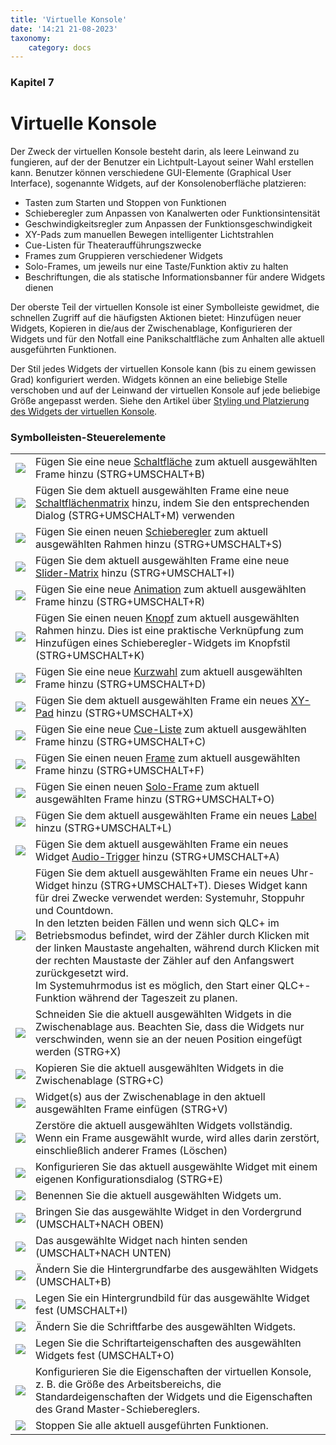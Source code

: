 ```yaml
---
title: 'Virtuelle Konsole'
date: '14:21 21-08-2023'
taxonomy:
    category: docs
---
```


<style>
    #chapter p {
        text-align: left;
    }
</style>
### Kapitel 7

# Virtuelle Konsole

Der Zweck der virtuellen Konsole besteht darin, als leere Leinwand zu fungieren, auf der der Benutzer ein Lichtpult-Layout seiner Wahl erstellen kann. Benutzer können verschiedene GUI-Elemente (Graphical User Interface), sogenannte Widgets, auf der Konsolenoberfläche platzieren:

* Tasten zum Starten und Stoppen von Funktionen
* Schieberegler zum Anpassen von Kanalwerten oder Funktionsintensität
* Geschwindigkeitsregler zum Anpassen der Funktionsgeschwindigkeit
* XY-Pads zum manuellen Bewegen intelligenter Lichtstrahlen
* Cue-Listen für Theateraufführungszwecke
* Frames zum Gruppieren verschiedener Widgets
* Solo-Frames, um jeweils nur eine Taste/Funktion aktiv zu halten
* Beschriftungen, die als statische Informationsbanner für andere Widgets dienen

Der oberste Teil der virtuellen Konsole ist einer Symbolleiste gewidmet, die schnellen Zugriff auf die häufigsten Aktionen bietet: Hinzufügen neuer Widgets, Kopieren in die/aus der Zwischenablage, Konfigurieren der Widgets und für den Notfall eine Panikschaltfläche zum Anhalten alle aktuell ausgeführten Funktionen.

Der Stil jedes Widgets der virtuellen Konsole kann (bis zu einem gewissen Grad) konfiguriert werden. Widgets können an eine beliebige Stelle verschoben und auf der Leinwand der virtuellen Konsole auf jede beliebige Größe angepasst werden. Siehe den Artikel über [Styling und Platzierung des Widgets der virtuellen Konsole](styling-and-placement).

### Symbolleisten-Steuerelemente

|     |     |
| --- | --- |
| ![](/basics/button.png) | Fügen Sie eine neue [Schaltfläche](button) zum aktuell ausgewählten Frame hinzu (STRG+UMSCHALT+B) |
| ![](/basics/buttonmatrix.png) | Fügen Sie dem aktuell ausgewählten Frame eine neue [Schaltflächenmatrix](button-matrix) hinzu, indem Sie den entsprechenden Dialog (STRG+UMSCHALT+M) verwenden |
| ![](/basics/slider.png) | Fügen Sie einen neuen [Schieberegler](slider) zum aktuell ausgewählten Rahmen hinzu (STRG+UMSCHALT+S) |
| ![](/basics/slidermatrix.png) | Fügen Sie dem aktuell ausgewählten Frame eine neue [Slider-Matrix](slider-matrix) hinzu (STRG+UMSCHALT+I) |
| ![](/basics/rgbmatrix.png) | Fügen Sie eine neue [Animation](animation) zum aktuell ausgewählten Frame hinzu (STRG+UMSCHALT+R) |
| ![](/basics/knob.png) | Fügen Sie einen neuen [Knopf](slider) zum aktuell ausgewählten Rahmen hinzu. Dies ist eine praktische Verknüpfung zum Hinzufügen eines Schieberegler-Widgets im Knopfstil (STRG+UMSCHALT+K) |
| ![](/basics/speed.png) | Fügen Sie eine neue [Kurzwahl](speed-dial) zum aktuell ausgewählten Frame hinzu (STRG+UMSCHALT+D) |
| ![](/basics/xypad.png) | Fügen Sie dem aktuell ausgewählten Frame ein neues [XY-Pad](xy-pad) hinzu (STRG+UMSCHALT+X) |
| ![](/basics/cuelist.png) | Fügen Sie eine neue [Cue-Liste](cue-list) zum aktuell ausgewählten Frame hinzu (STRG+UMSCHALT+C) |
| ![](/basics/frame.png) | Fügen Sie einen neuen [Frame](frame) zum aktuell ausgewählten Frame hinzu (STRG+UMSCHALT+F) |
| ![](/basics/soloframe.png) | Fügen Sie einen neuen [Solo-Frame](solo-frame) zum aktuell ausgewählten Frame hinzu (STRG+UMSCHALT+O) |
| ![](/basics/label.png) | Fügen Sie dem aktuell ausgewählten Frame ein neues [Label](label) hinzu (STRG+UMSCHALT+L) |
| ![](/basics/audioinput.png) | Fügen Sie dem aktuell ausgewählten Frame ein neues Widget [Audio-Trigger](audio-triggers) hinzu (STRG+UMSCHALT+A) |
| ![](/basics/clock.png) | Fügen Sie dem aktuell ausgewählten Frame ein neues Uhr-Widget hinzu (STRG+UMSCHALT+T). Dieses Widget kann für drei Zwecke verwendet werden: Systemuhr, Stoppuhr und Countdown.  <br>In den letzten beiden Fällen und wenn sich QLC+ im Betriebsmodus befindet, wird der Zähler durch Klicken mit der linken Maustaste angehalten, während durch Klicken mit der rechten Maustaste der Zähler auf den Anfangswert zurückgesetzt wird.  <br>Im Systemuhrmodus ist es möglich, den Start einer QLC+-Funktion während der Tageszeit zu planen. |
| ![](/basics/editcut.png) | Schneiden Sie die aktuell ausgewählten Widgets in die Zwischenablage aus. Beachten Sie, dass die Widgets nur verschwinden, wenn sie an der neuen Position eingefügt werden (STRG+X) |
| ![](/basics/editcopy.png) | Kopieren Sie die aktuell ausgewählten Widgets in die Zwischenablage (STRG+C) |
| ![](/basics/editpaste.png) | Widget(s) aus der Zwischenablage in den aktuell ausgewählten Frame einfügen (STRG+V) |
| ![](/basics/editdelete.png) | Zerstöre die aktuell ausgewählten Widgets vollständig. Wenn ein Frame ausgewählt wurde, wird alles darin zerstört, einschließlich anderer Frames (Löschen) |
| ![](/basics/edit.png) | Konfigurieren Sie das aktuell ausgewählte Widget mit einem eigenen Konfigurationsdialog (STRG+E) |
| ![](/basics/editclear.png) | Benennen Sie die aktuell ausgewählten Widgets um. |
| ![](/basics/up.png) | Bringen Sie das ausgewählte Widget in den Vordergrund (UMSCHALT+NACH OBEN) |
| ![](/basics/down.png) | Das ausgewählte Widget nach hinten senden (UMSCHALT+NACH UNTEN) |
| ![](/basics/color.png) | Ändern Sie die Hintergrundfarbe des ausgewählten Widgets (UMSCHALT+B) |
| ![](/basics/image.png) | Legen Sie ein Hintergrundbild für das ausgewählte Widget fest (UMSCHALT+I) |
| ![](/basics/fontcolor.png) | Ändern Sie die Schriftfarbe des ausgewählten Widgets. |
| ![](/basics/fonts.png) | Legen Sie die Schriftarteigenschaften des ausgewählten Widgets fest (UMSCHALT+O) |
| ![](/basics/configure.png) | Konfigurieren Sie die Eigenschaften der virtuellen Konsole, z. B. die Größe des Arbeitsbereichs, die Standardeigenschaften der Widgets und die Eigenschaften des Grand Master-Schiebereglers. |
| ![](/basics/panic.png) | Stoppen Sie alle aktuell ausgeführten Funktionen. |